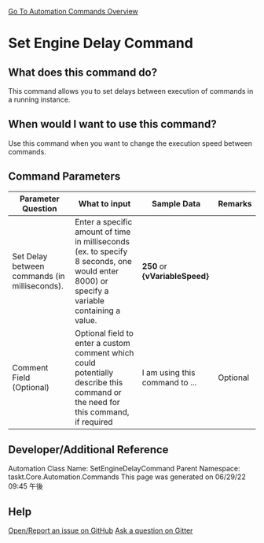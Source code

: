 <!--TITLE: Set Engine Delay Command -->
<!-- SUBTITLE: a command in the Engine Commands group. -->
[Go To Automation Commands Overview](/automation-commands.md)


# Set Engine Delay Command


## What does this command do?
This command allows you to set delays between execution of commands in a running instance.


## When would I want to use this command?
Use this command when you want to change the execution speed between commands.


## Command Parameters
| Parameter Question   	| What to input  	|  Sample Data 	| Remarks  	|
| ---                    | ---               | ---           | ---       |
|Set Delay between commands (in milliseconds).|Enter a specific amount of time in milliseconds (ex. to specify 8 seconds, one would enter 8000) or specify a variable containing a value.|**250** or **{vVariableSpeed}**||
|Comment Field (Optional)|Optional field to enter a custom comment which could potentially describe this command or the need for this command, if required|I am using this command to ...|Optional|






## Developer/Additional Reference
Automation Class Name: SetEngineDelayCommand
Parent Namespace: taskt.Core.Automation.Commands
This page was generated on 06/29/22 09:45 午後


## Help
[Open/Report an issue on GitHub](https://github.com/saucepleez/taskt/issues/new)
[Ask a question on Gitter](https://gitter.im/taskt-rpa/Lobby)
